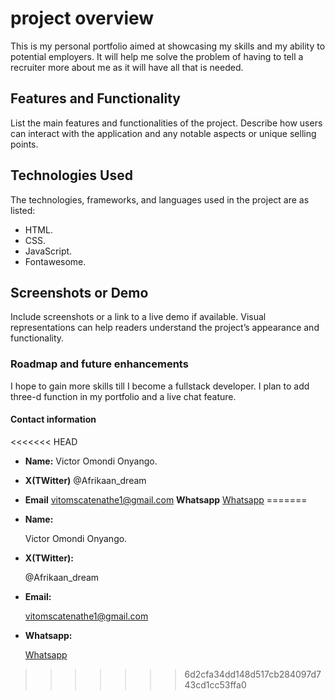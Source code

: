 # project overview

This is my personal portfolio aimed at showcasing my skills and my ability to potential employers.
It will help me  solve the problem of having to tell a recruiter more about me as it will have all that is needed.

## Features and Functionality

List the main features and functionalities of the project. Describe how users can interact with the application and any notable aspects or unique selling points.

## Technologies Used

The technologies, frameworks, and languages used in the project are as listed:

- HTML.
- CSS.
- JavaScript.
- Fontawesome.
  
## Screenshots or Demo

Include screenshots or a link to a live demo if available. Visual representations can help readers understand the project’s appearance and functionality.

### Roadmap and future enhancements

I hope to gain more skills till I become a fullstack developer.
I plan to add three-d function in my portfolio and a live chat feature.

#### Contact information

<<<<<<< HEAD

- **Name:**  Victor Omondi Onyango.
- **X(TWitter)** @Afrikaan_dream
- **Email** <vitomscatenathe1@gmail.com>
**Whatsapp** [Whatsapp](https://wa.me/254799802335)
=======
- **Name:**
  
    Victor Omondi Onyango.

- **X(TWitter):**
  
   @Afrikaan_dream
  
- **Email:**
  
  <vitomscatenathe1@gmail.com>
  
- **Whatsapp:**
  
   [Whatsapp](https://wa.me/254799802335)

>>>>>>> 6d2cfa34dd148d517cb284097d743cd1cc53ffa0

